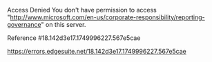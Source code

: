 Access Denied
You don't have permission to access "http://www.microsoft.com/en-us/corporate-responsibility/reporting-governance" on this server.

Reference #18.142d3e17.1749996227.567e5cae

https://errors.edgesuite.net/18.142d3e17.1749996227.567e5cae